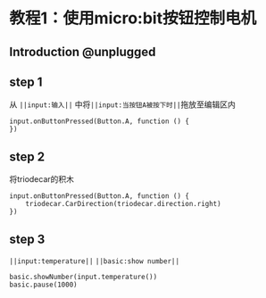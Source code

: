 # 教程1：使用micro:bit按钮控制电机

## Introduction @unplugged



## step 1 

从 ``||input:输入||`` 中将``||input:当按钮A被按下时||``拖放至编辑区内

```blocks
input.onButtonPressed(Button.A, function () {
})
```

## step 2
将triodecar的积木
```blocks
input.onButtonPressed(Button.A, function () {
    triodecar.CarDirection(triodecar.direction.right)
})
```
## step 3

``||input:temperature||``  ``||basic:show number||``

```blocks
basic.showNumber(input.temperature())
basic.pause(1000)
```

<script src="https://makecode.com/gh-pages-embed.js"></script><script>makeCodeRender("{{ site.makecode.home_url }}", "{{ site.github.owner_name }}/{{ site.github.repository_name }}");</script>
